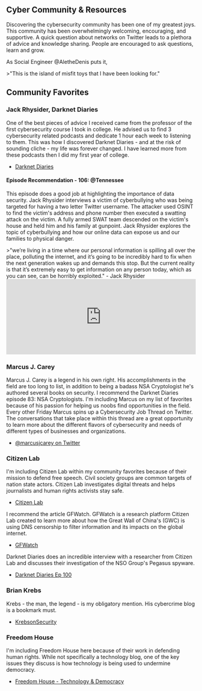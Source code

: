 <h2>Cyber Community & Resources</h2>
<p>Discovering the cybersecurity community has been one of my greatest joys. This community has been overwhelmingly welcoming, encouraging, and supportive. A quick question about networks on Twitter leads to a plethora of advice and knowledge sharing. People are encouraged to ask questions, learn and grow.</p>
<p>As Social Engineer @AletheDenis puts it,</p>
>"This is the island of misfit toys that I have been looking for."
<h2>Community Favorites</h2>
<h3>Jack Rhysider, Darknet Diaries</h3>
<p>One of the best pieces of advice I received came from the professor of the first cybersecurity course I took in college. He advised us to find 3 cybersecurity related podcasts and dedicate 1 hour each week to listening to them. This was how I discovered Darknet Diaries - and at the risk of sounding cliche - my life was forever changed. I have learned more from these podcasts then I did my first year of college.</p>
<ul>
    <li><a href="https://darknetdiaries.com" target="_blank">Darknet Diaries</a></li>
</ul>
<h4>Episode Recommendation - 106: @Tennessee</h4>
<p>This episode does a good job at highlighting the importance of data security. Jack Rhysider interviews a victim of cyberbullying who was being targeted for having a two letter Twitter username. The attacker used OSINT to find the victim's address and phone number then executed a swatting attack on the victim. A fully armed SWAT team descended on the victim's house and held him and his family at gunpoint. Jack Rhysider explores the topic of cyberbullying and how our online data can expose us and our families to physical danger.</p>
>"we’re living in a time where our personal information is spilling all over the place, polluting the internet, and it’s going to be incredibly hard to fix when the next generation wakes up and demands this stop.  But the current reality is that it’s extremely easy to get information on any person today, which as you can see, can be horribly exploited." - Jack Rhysider
<iframe frameborder="0" height="200" scrolling="no" src="https://playlist.megaphone.fm?e=ADV7302306425" width="100%"></iframe>
<h3>Marcus J. Carey</h3>
<p>Marcus J. Carey is a legend in his own right. His accomplishments in the field are too long to list, in addition to being a badass NSA Cryptologist he's authored several books on security. I recommend the Darknet Diaries episode 83: NSA Cryptologists. I'm including Marcus on my list of favorites because of his passion for helping us noobs find opportunities in the field. Every other Friday Marcus spins up a Cybersecurity Job Thread on Twitter. The conversations that take place within this thread are a great opportunity to learn more about the different flavors of cybersecurity and needs of different types of businesses and organizations.</p>
<ul>
    <li><a href="https://twitter.com/marcusjcarey" target="_blank">@marcusjcarey on Twitter</a></li>
</ul>
<h3>Citizen Lab</h3>
<p>I'm including Citizen Lab within my community favorites because of their mission to defend free speech. Civil society groups are common targets of nation state actors. Citizen Lab investigates digital threats and helps journalists and human rights activists stay safe.</p>
<ul>
    <li><a href="https://citizenlab.ca/" target="_blank">Citizen Lab</a></li>
</ul>
<p>I recommend the article GFWatch. GFWatch is a research platform Citizen Lab created to learn more about how the Great Wall of China's (GWC) is using DNS censorship to filter information and its impacts on the global internet.</p>
<ul>
    <li><a href="https://citizenlab.ca/2021/11/gfwatch-a-longitudinal-measurement-platform-built-to-monitor-chinas-dns-censorship-at-scale/" target="_blank">GFWatch</a></li>
</ul>
<p>Darknet Diaries does an incredible interview with a researcher from Citizen Lab and discusses their investigation of the NSO Group's Pegasus spyware.</p>
<ul>
    <li><a href="https://darknetdiaries.com/episode/100/" target="_blank">Darknet Diaries Ep 100</a></li>
</ul>
<h3>Brian Krebs</h3>
<p>Krebs - the man, the legend - is my obligatory mention. His cybercrime blog is a bookmark must.</p>
<ul>
    <li><a href="https://krebsonsecurity.com/" target="_blank">KrebsonSecurity</a></li>
</ul>
<h3>Freedom House</h3>
<p>I'm including Freedom House here because of their work in defending human rights. While not specifically a technology blog, one of the key issues they discuss is how technology is being used to undermine democracy.</p>
<ul>
    <li><a href="https://freedomhouse.org/issues/technology-democracy" target="_blank">Freedom House - Technology & Democracy</a></li>
</ul>